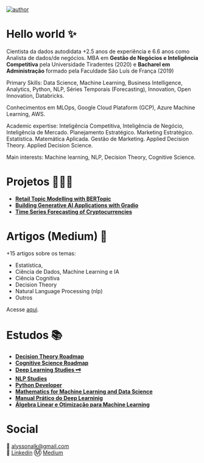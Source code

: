 [![author](https://img.shields.io/badge/author-alysson_guimarães-red.svg)](https://www.linkedin.com/in/guimaraesalysson/)

# Hello world ✨

Cientista da dados autodidata +2.5 anos de experiência e 6.6 anos como Analista de dados/de negócios. MBA em **Gestão de Negócios e Inteligência Competitiva** pela Universidade Tiradentes (2020) e **Bacharel em Administração** formado pela Faculdade São Luís de França (2019)

Primary Skills: Data Science, Machine Learning,  Business Intelligence, Analytics, Python, NLP, Séries Temporais (Forecasting), Innovation, Open Innovation, Databricks.

Conhecimentos em MLOps, Google Cloud Plataform (GCP), Azure Machine Learning, AWS.

Academic expertise:  Inteligência Competitiva, Inteligência de Negócio, Inteligência de Mercado. Planejamento Estratégico. Marketing Estratégico. Estatística. Matemática Aplicada. Gestão de Marketing. Applied Decision Theory. Applied Decision Science. 

Main interests: Machine learning, NLP, Decision Theory, Cognitive Science.

# Projetos 🧑🏽‍🔬
* [**Retail Topic Modelling with BERTopic**](https://github.com/k3ybladewielder/retail_trend_detector)
* [**Building Generative AI Applications with Gradio**](https://github.com/k3ybladewielder/gen_apps)
* [**Time Series Forecasting of Cryptocurrencies**](https://github.com/k3ybladewielder/crypto_forecast)

# **Artigos (Medium)** 📑
+15 artigos sobre os temas:
- Estatística,
- Ciência de Dados, Machine Learning e IA
- Ciência Cognitiva
- Decision Theory
- Natural Language Processing (nlp)
- Outros

Acesse [aqui](https://k3ybladewielder.medium.com/sum%C3%A1rio-c4852466afbb).

# **Estudos** 📚
* [**Decision Theory Roadmap**](https://github.com/k3ybladewielder/decision_theory)
* [**Cognitive Science Roadmap**](https://github.com/k3ybladewielder/cognitive_science/)
* [**Deep Learning Studies 🗝️**](https://github.com/k3ybladewielder/deep_learning)
* [**NLP Studies**](https://github.com/k3ybladewielder/nlp)
* [**Python Developer**](https://github.com/k3ybladewielder/python-developer)
* [**Mathematics for Machine Learning and Data Science**](https://github.com/k3ybladewielder/math_for_ml_ds)
* [**Manual Prático do Deep Learninig**](https://github.com/k3ybladewielder/mpdl)
* [**Álgebra Linear e Otimização para Machine Learning**](https://github.com/k3ybladewielder/ds_studies)

# Social
📧 alyssonalk@gmail.com<br>
💼 [Linkedin](https://www.linkedin.com/in/guimaraesalysson/)
Ⓜ️ [Medium](https://medium.com/@k3ybladewielder)
